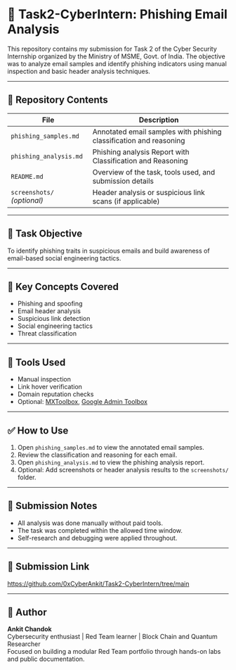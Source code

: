 # 🚨 Task2-CyberIntern: Phishing Email Analysis

This repository contains my submission for Task 2 of the Cyber Security Internship organized by the Ministry of MSME, Govt. of India. The objective was to analyze email samples and identify phishing indicators using manual inspection and basic header analysis techniques.

---

## 📁 Repository Contents

| File | Description |
|------|-------------|
| `phishing_samples.md` | Annotated email samples with phishing classification and reasoning |
| `phishing_analysis.md` | Phishing analysis Report with Classification and Reasoning |
| `README.md` | Overview of the task, tools used, and submission details |
| `screenshots/` *(optional)* | Header analysis or suspicious link scans (if applicable) |

---

## 🎯 Task Objective

To identify phishing traits in suspicious emails and build awareness of email-based social engineering tactics.

---

## 🧠 Key Concepts Covered

- Phishing and spoofing
- Email header analysis
- Suspicious link detection
- Social engineering tactics
- Threat classification

---

## 🧰 Tools Used

- Manual inspection
- Link hover verification
- Domain reputation checks
- Optional: [MXToolbox](https://mxtoolbox.com), [Google Admin Toolbox](https://toolbox.googleapps.com/apps/messageheader/)

---

## ✅ How to Use

1. Open `phishing_samples.md` to view the annotated email samples.
2. Review the classification and reasoning for each email.
3. Open `phishing_analysis.md` to view the phishing analysis report.
4. Optional: Add screenshots or header analysis results to the `screenshots/` folder.

---

## 📌 Submission Notes

- All analysis was done manually without paid tools.
- The task was completed within the allowed time window.
- Self-research and debugging were applied throughout.

---

## 🔗 Submission Link

https://github.com/0xCyberAnkit/Task2-CyberIntern/tree/main

---

## 🙌 Author

**Ankit Chandok**  
Cybersecurity enthusiast | Red Team learner | Block Chain and Quantum Researcher  
Focused on building a modular Red Team portfolio through hands-on labs and public documentation.
